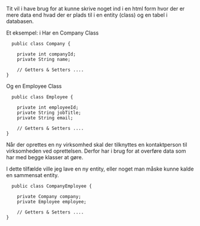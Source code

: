 Tit vil i have brug for at kunne skrive noget ind i en html form hvor der er mere data end hvad der er plads til i en entity (class) og en tabel i databasen.

Et eksempel:
i Har en Company Class
````     
  public class Company {

    private int companyId;
    private String name;
    
    // Getters & Setters ....
}
````    

Og en Employee Class
  
````     
  public class Employee {

    private int employeeId;
    private String jobTitle;
    private String email;
    
    // Getters & Setters ....
}
````   
Når der oprettes en ny virksomhed skal der tilknyttes en kontaktperson til virksomheden ved oprettelsen. Derfor har i brug for at overføre data som har med begge klasser at gøre.    

I dette tilfælde ville jeg lave en ny entity, eller noget man måske kunne kalde en sammensat entity.    

````     
  public class CompanyEmployee {

    private Company company;
    private Employee employee;
    
    // Getters & Setters ....
}
````   

